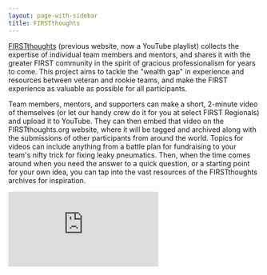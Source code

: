 ```yaml
---
layout: page-with-sidebar
title: FIRSTthoughts
---
```

[FIRSTthoughts](https://www.youtube.com/playlist?list=PLTzhdzF4LCm6dQEfV9vJgVtf336YnuIZQ) (previous website, now a YouTube playlist) collects the expertise of individual team members and mentors, and shares it with the greater FIRST community in the spirit of gracious professionalism for years to come. This project aims to tackle the "wealth gap" in experience and resources between veteran and rookie teams, and make the FIRST experience as valuable as possible for all participants.

Team members, mentors, and supporters can make a short, 2-minute video of themselves (or let our handy crew do it for you at select FIRST Regionals) and upload it to YouTube. They can then embed that video on the FIRSTthoughts.org website, where it will be tagged and archived along with the submissions of other participants from around the world. Topics for videos can include anything from a battle plan for fundraising to your team's nifty trick for fixing leaky pneumatics. Then, when the time comes around when you need the answer to a quick question, or a starting point for your own idea, you can tap into the vast resources of the FIRSTthoughts archives for inspiration.

<div class="responsive-video text-center">
    <iframe src="https://www.youtube.com/embed/videoseries?list=PLTzhdzF4LCm6dQEfV9vJgVtf336YnuIZQ" frameborder="0"> </iframe>
</div>
